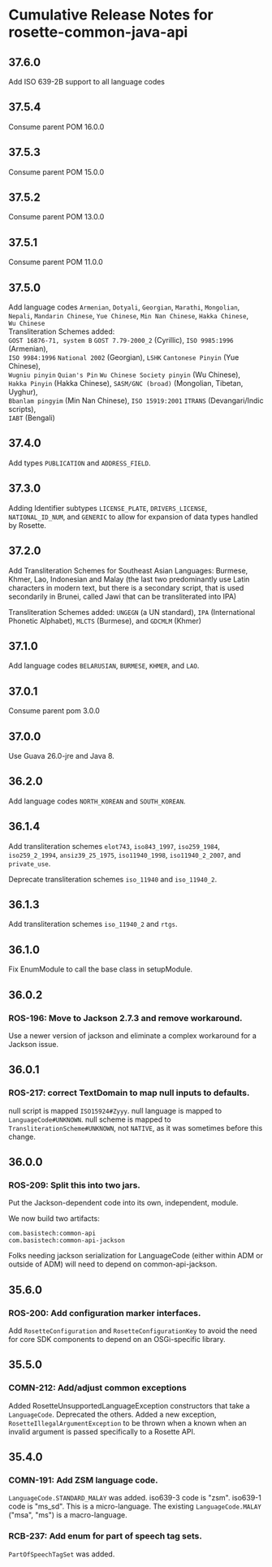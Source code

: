 # Cumulative Release Notes for rosette-common-java-api

## 37.6.0

Add ISO 639-2B support to all language codes

## 37.5.4

Consume parent POM 16.0.0

## 37.5.3

Consume parent POM 15.0.0

## 37.5.2

Consume parent POM 13.0.0

## 37.5.1

Consume parent POM 11.0.0

## 37.5.0

Add language codes `Armenian`, `Dotyali`, `Georgian`, `Marathi`, `Mongolian`,  
`Nepali`, `Mandarin Chinese`, `Yue Chinese`,  `Min Nan Chinese`, `Hakka Chinese`,  
`Wu Chinese`  
Transliteration Schemes added:     
`GOST 16876-71, system B` `GOST 7.79-2000_2` (Cyrillic), `ISO 9985:1996` (Armenian),  
`ISO 9984:1996` `National 2002` (Georgian), `LSHK` `Cantonese Pinyin` (Yue Chinese),  
`Wugniu pinyin` `Quian's Pin` `Wu Chinese Society pinyin` (Wu Chinese),  
`Hakka Pinyin` (Hakka Chinese), `SASM/GNC (broad)` (Mongolian, Tibetan, Uyghur),  
`Bbanlam pingyim` (Min Nan Chinese), `ISO 15919:2001` `ITRANS` (Devangari/Indic scripts),  
`IABT` (Bengali)

## 37.4.0

Add types `PUBLICATION` and `ADDRESS_FIELD`.

## 37.3.0

Adding Identifier subtypes `LICENSE_PLATE`, `DRIVERS_LICENSE`, `NATIONAL_ID_NUM`, and `GENERIC` to allow for expansion of data types handled by Rosette.

## 37.2.0

Add Transliteration Schemes for Southeast Asian Languages: Burmese, Khmer, Lao, Indonesian and Malay (the last two predominantly use Latin characters in modern text, but there is a secondary script, that is used secondarily in Brunei, called Jawi that can be transliterated into IPA)

Transliteration Schemes added: `UNGEGN` (a UN standard), `IPA` (International Phonetic Alphabet), `MLCTS` (Burmese), and `GDCMLM` (Khmer)

## 37.1.0

Add language codes `BELARUSIAN`, `BURMESE`, `KHMER`, and `LAO`.

## 37.0.1

Consume parent pom 3.0.0

## 37.0.0

Use Guava 26.0-jre and Java 8.

## 36.2.0

Add language codes `NORTH_KOREAN` and `SOUTH_KOREAN`.

## 36.1.4

Add transliteration schemes `elot743`, `iso843_1997`, `iso259_1984`, `iso259_2_1994`, `ansiz39_25_1975`,
`iso11940_1998`, `iso11940_2_2007`, and `private_use`.

Deprecate transliteration schemes `iso_11940` and `iso_11940_2`.

## 36.1.3

Add transliteration schemes `iso_11940_2` and `rtgs`.

## 36.1.0

Fix EnumModule to call the base class in setupModule.

## 36.0.2

### ROS-196: Move to Jackson 2.7.3 and remove workaround.

Use a newer version of jackson and eliminate a complex workaround for
a Jackson issue.

## 36.0.1

### ROS-217: correct TextDomain to map null inputs to defaults.

null script is mapped `ISO15924#Zyyy`.
null language is mapped to `LanguageCode#UNKNOWN`.
null scheme is mapped to `TransliterationScheme#UNKNOWN`, not
`NATIVE`, as it was sometimes before this change.

## 36.0.0

### ROS-209: Split this into two jars.

Put the Jackson-dependent code into its own, independent, module.

We now build two artifacts:

```
com.basistech:common-api
com.basistech:common-api-jackson
```

Folks needing jackson serialization for LanguageCode (either within
ADM or outside of ADM) will need to depend on common-api-jackson.

## 35.6.0

### ROS-200: Add configuration marker interfaces.

Add `RosetteConfiguration` and `RosetteConfigurationKey` to avoid
the need for core SDK components to depend on an OSGi-specific library.

## 35.5.0

### COMN-212: Add/adjust common exceptions

Added RosetteUnsupportedLanguageException constructors that take a
``LanguageCode``.  Deprecated the others.  Added a new exception,
``RosetteIllegalArgumentException`` to be thrown when a known when an
invalid argument is passed specifically to a Rosette API.


## 35.4.0

### COMN-191: Add ZSM language code.

`LanguageCode.STANDARD_MALAY` was added.  iso639-3 code is "zsm".
iso639-1 code is "ms_sd".  This is a micro-language.  The existing
`LanguageCode.MALAY` ("msa", "ms") is a macro-language.

### RCB-237: Add enum for part of speech tag sets.

`PartOfSpeechTagSet` was added.

